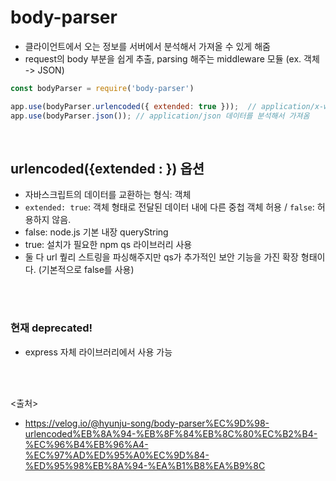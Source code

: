 # body-parser
- 클라이언트에서 오는 정보를 서버에서 분석해서 가져올 수 있게 해줌
- request의 body 부분을 쉽게 추출, parsing 해주는 middleware 모듈 (ex. 객체 -> JSON)
```javascript
const bodyParser = require('body-parser')

app.use(bodyParser.urlencoded({ extended: true }));  // application/x-www-form-urlencoded 데이터를 분석해서 가져옴
app.use(bodyParser.json()); // application/json 데이터를 분석해서 가져옴
```

<BR>

## urlencoded({extended : }) 옵션
- 자바스크립트의 데이터를 교환하는 형식: 객체
- `extended: true`: 객체 형태로 전달된 데이터 내에 다른 중첩 객체 허용 / `false`: 허용하지 않음.
- false: node.js 기본 내장 queryString 
- true: 설치가 필요한 npm qs 라이브러리 사용
- 둘 다 url 퀖리 스트링을 파싱해주지만 qs가 추가적인 보안 기능을 가진 확장 형태이다. (기본적으로 false를 사용)

<br><br>
### 현재 deprecated!
- express 자체 라이브러리에서 사용 가능  
  
  
<BR><BR>

<출처>
- https://velog.io/@hyunju-song/body-parser%EC%9D%98-urlencoded%EB%8A%94-%EB%8F%84%EB%8C%80%EC%B2%B4-%EC%96%B4%EB%96%A4-%EC%97%AD%ED%95%A0%EC%9D%84-%ED%95%98%EB%8A%94-%EA%B1%B8%EA%B9%8C
